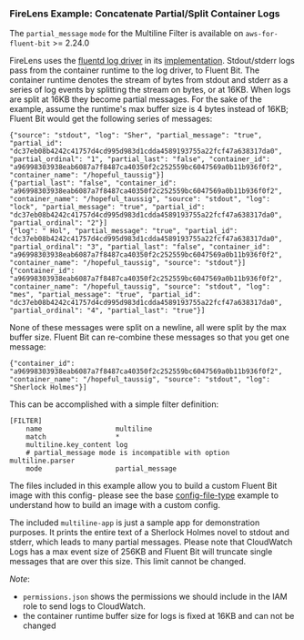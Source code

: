 ### FireLens Example: Concatenate Partial/Split Container Logs

The `partial_message` `mode` for the Multiline Filter is available on `aws-for-fluent-bit` >= 2.24.0

FireLens uses the [fluentd log driver](https://docs.docker.com/config/containers/logging/fluentd/) in its [implementation](https://aws.amazon.com/blogs/containers/under-the-hood-firelens-for-amazon-ecs-tasks/). Stdout/stderr logs pass from the container runtime to the log driver, to Fluent Bit. The container runtime denotes the stream of bytes from stdout and stderr as a series of log events by splitting the stream on bytes, or at 16KB. When logs are split at 16KB they become partial messages. For the sake of the example, assume the runtime's max buffer size is 4 bytes instead of 16KB; Fluent Bit would get the following series of messages:

```
{"source": "stdout", "log": "Sher", "partial_message": "true", "partial_id": "dc37eb08b4242c41757d4cd995d983d1cdda4589193755a22fcf47a638317da0", "partial_ordinal": "1", "partial_last": "false", "container_id": "a96998303938eab6087a7f8487ca40350f2c252559bc6047569a0b11b936f0f2", "container_name": "/hopeful_taussig"}]
{"partial_last": "false", "container_id": "a96998303938eab6087a7f8487ca40350f2c252559bc6047569a0b11b936f0f2", "container_name": "/hopeful_taussig", "source": "stdout", "log": "lock", "partial_message": "true", "partial_id": "dc37eb08b4242c41757d4cd995d983d1cdda4589193755a22fcf47a638317da0", "partial_ordinal": "2"}]
{"log": " Hol", "partial_message": "true", "partial_id": "dc37eb08b4242c41757d4cd995d983d1cdda4589193755a22fcf47a638317da0", "partial_ordinal": "3", "partial_last": "false", "container_id": "a96998303938eab6087a7f8487ca40350f2c252559bc6047569a0b11b936f0f2", "container_name": "/hopeful_taussig", "source": "stdout"}]
{"container_id": "a96998303938eab6087a7f8487ca40350f2c252559bc6047569a0b11b936f0f2", "container_name": "/hopeful_taussig", "source": "stdout", "log": "mes", "partial_message": "true", "partial_id": "dc37eb08b4242c41757d4cd995d983d1cdda4589193755a22fcf47a638317da0", "partial_ordinal": "4", "partial_last": "true"}]
```

None of these messages were split on a newline, all were split by the max buffer size. Fluent Bit can re-combine these messages so that you get one message:
```
{"container_id": "a96998303938eab6087a7f8487ca40350f2c252559bc6047569a0b11b936f0f2", "container_name": "/hopeful_taussig", "source": "stdout", "log": "Sherlock Holmes"}]
```

This can be accomplished with a simple filter definition:

```
[FILTER]
    name                  multiline
    match                 *
    multiline.key_content log
    # partial_message mode is incompatible with option multiline.parser
    mode                  partial_message
```

The files included in this example allow you to build a custom Fluent Bit image with this config- please see the base [config-file-type](https://github.com/aws-samples/amazon-ecs-firelens-examples/tree/mainline/examples/fluent-bit/config-file-type-file) example to understand how to build an image with a custom config. 

The included `multiline-app` is just a sample app for demonstration purposes. It prints the entire text of a Sherlock Holmes novel to stdout and stderr, which leads to many partial messages. Please note that CloudWatch Logs has a max event size of 256KB and Fluent Bit will truncate single messages that are over this size. This limit cannot be changed. 

*Note*: 
- `permissions.json` shows the permissions we should include in the IAM role to send logs to CloudWatch.
- the container runtime buffer size for logs is fixed at 16KB and can not be changed


